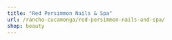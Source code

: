 ```yaml
---
title: "Red Persimmon Nails & Spa"
url: /rancho-cucamonga/red-persimmon-nails-and-spa/
shop: beauty
---
```

